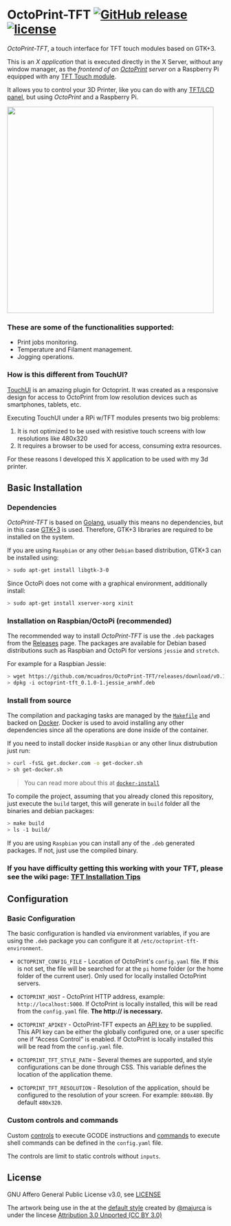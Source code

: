 OctoPrint-TFT [![GitHub release](https://img.shields.io/github/release/mcuadros/OctoPrint-TFT.svg)](https://github.com/mcuadros/OctoPrint-TFT/releases) [![license](https://img.shields.io/github/license/mcuadros/OctoPrint-TFT.svg)]()
=============

_OctoPrint-TFT_, a touch interface for TFT touch modules based on GTK+3.

This is an _X application_ that is executed directly in the X Server, without any window manager, as the _frontend of an [OctoPrint](http://octoprint.org) server_ on a Raspberry Pi equipped with any [TFT Touch module](https://www.waveshare.com/wiki/3.5inch_RPi_LCD_(A)).

It allows you to control your 3D Printer, like you can do with any [TFT/LCD panel](http://reprap.org/wiki/RepRapTouch), but using _OctoPrint_ and a Raspberry Pi.

<img width="480" src="https://user-images.githubusercontent.com/1573114/33559609-a73a969e-d90d-11e7-9cf2-cf212412aaa5.png" />

### These are some of the functionalities supported:

- Print jobs monitoring.
- Temperature and Filament management.
- Jogging operations.

### How is this different from TouchUI?

[TouchUI](http://plugins.octoprint.org/plugins/touchui/) is an amazing plugin for Octoprint.  It was created as a responsive design for access to OctoPrint from low resolution devices such as smartphones, tablets, etc.

Executing TouchUI under a RPi w/TFT modules presents two big problems:
1. It is not optimized to be used with resistive touch screens with low resolutions like 480x320
2. It requires a browser to be used for access, consuming extra resources.

For these reasons I developed this X application to be used with my 3d printer.

Basic Installation
------------------


### Dependencies

*OctoPrint-TFT* is based on [Golang](golang.org), usually this means no dependencies, but in this case [GTK+3](https://developer.gnome.org/gtk3/3.0/gtk.html) is used.  Therefore, GTK+3 libraries are required to be installed on the system.

If you are using `Raspbian` or any other `Debian` based distribution, GTK+3 can be installed using:
```sh
> sudo apt-get install libgtk-3-0
```
Since OctoPi does not come with a graphical environment, additionally install:
```sh
> sudo apt-get install xserver-xorg xinit
```


### Installation on Raspbian/OctoPi (recommended)

The recommended way to install *OctoPrint-TFT* is use the `.deb` packages from the [Releases](https://github.com/mcuadros/OctoPrint-TFT/releases) page. The packages are available for Debian based distributions such as Raspbian and OctoPi for versions `jessie` and `stretch`.

For example for a Raspbian Jessie:
```sh
> wget https://github.com/mcuadros/OctoPrint-TFT/releases/download/v0.1.0/octoprint-tft_0.1.0-1.jessie_armhf.deb
> dpkg -i octoprint-tft_0.1.0-1.jessie_armhf.deb
```

### Install from source

The compilation and packaging tasks are managed by the [`Makefile`](Makefile) and backed on [Docker](Dockerfile). Docker is used to avoid installing any other dependencies since all the operations are done inside of the container.

If you need to install docker inside `Raspbian` or any other linux distrubution just run:

```sh
> curl -fsSL get.docker.com -o get-docker.sh
> sh get-docker.sh
```

> You can read more about this at [`docker-install`](https://github.com/docker/docker-install)

To compile the project, assuming that you already cloned this repository, just execute the `build` target, this will generate in `build` folder all the binaries and debian packages:

```sh
> make build
> ls -1 build/
```

If you are using `Raspbian` you can install any of the `.deb` generated packages.
If not, just use the compiled binary.


### If you have difficulty getting this working with your TFT, please see the wiki page: [TFT Installation Tips](https://github.com/CJeffyB/OctoPrint-TFT/wiki/TFT-Installation-Tips)


Configuration
-------------

### Basic Configuration

The basic configuration is handled via environment variables, if you are using the `.deb` package you can configure it at `/etc/octoprint-tft-environment`.

- `OCTOPRINT_CONFIG_FILE` - Location of OctoPrint's `config.yaml` file. If this is not set, the file will be searched for at the `pi` home folder (or the home folder of the current user). Only used for locally installed OctoPrint servers.

- `OCTOPRINT_HOST` - OctoPrint HTTP address, example: `http://localhost:5000`.  If OctoPrint is locally installed, this will be read from the `config.yaml` file. **The http:// is necessary.**

- `OCTOPRINT_APIKEY` - OctoPrint-TFT expects an [API key]( http://docs.octoprint.org/en/master/api/general.html) to be supplied. This API key can be either the globally configured one, or a user specific one if “Access Control” is enabled. If OctoPrint is locally installed this will be read from the `config.yaml` file.

- `OCTOPRINT_TFT_STYLE_PATH` - Several themes are supported, and style configurations can be done through CSS. This variable defines the location of the application theme.

- `OCTOPRINT_TFT_RESOLUTION` -  Resolution of the application, should be configured to the resolution of your screen. For example: `800x480`. By default `480x320`.


### Custom controls and commands

Custom [controls](http://docs.octoprint.org/en/master/configuration/config_yaml.html#controls) to execute GCODE instructions and [commands](http://docs.octoprint.org/en/master/configuration/config_yaml.html#system) to execute shell commands can be defined in the `config.yaml` file.

The controls are limit to static controls without `inputs`.

License
-------

GNU Affero General Public License v3.0, see [LICENSE](LICENSE)

The artwork being use in the at the [default style](`styles/default`) created by [@majurca](https://github.com/majurca) is under the lincese [Attribution 3.0 Unported (CC BY 3.0)](https://creativecommons.org/licenses/by/3.0/)
